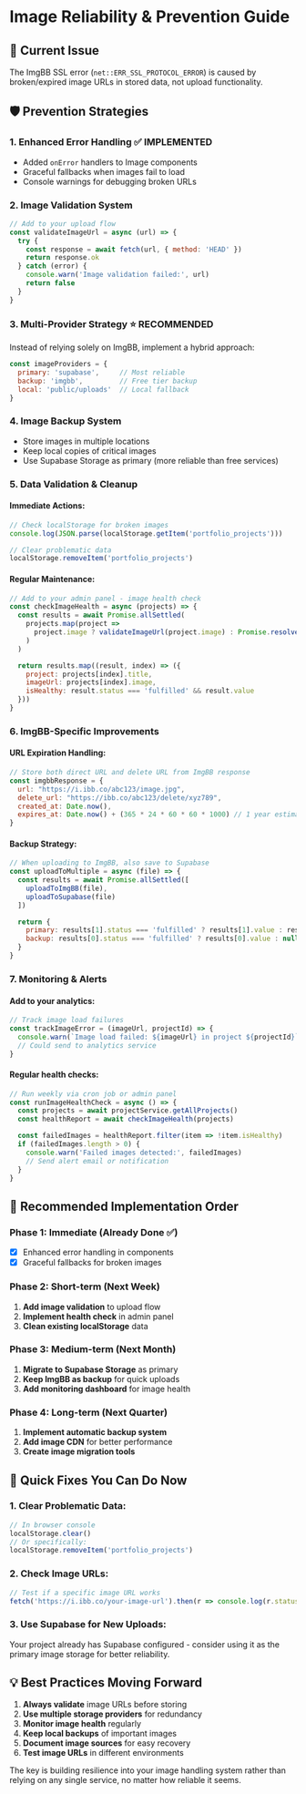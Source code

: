 # Image Reliability & Prevention Guide

## 🚨 Current Issue
The ImgBB SSL error (`net::ERR_SSL_PROTOCOL_ERROR`) is caused by broken/expired image URLs in stored data, not upload functionality.

## 🛡️ Prevention Strategies

### 1. **Enhanced Error Handling** ✅ IMPLEMENTED
- Added `onError` handlers to Image components
- Graceful fallbacks when images fail to load
- Console warnings for debugging broken URLs

### 2. **Image Validation System**
```javascript
// Add to your upload flow
const validateImageUrl = async (url) => {
  try {
    const response = await fetch(url, { method: 'HEAD' })
    return response.ok
  } catch (error) {
    console.warn('Image validation failed:', url)
    return false
  }
}
```

### 3. **Multi-Provider Strategy** ⭐ RECOMMENDED
Instead of relying solely on ImgBB, implement a hybrid approach:

```javascript
const imageProviders = {
  primary: 'supabase',     // Most reliable
  backup: 'imgbb',         // Free tier backup
  local: 'public/uploads'  // Local fallback
}
```

### 4. **Image Backup System**
- Store images in multiple locations
- Keep local copies of critical images
- Use Supabase Storage as primary (more reliable than free services)

### 5. **Data Validation & Cleanup**

#### Immediate Actions:
```javascript
// Check localStorage for broken images
console.log(JSON.parse(localStorage.getItem('portfolio_projects')))

// Clear problematic data
localStorage.removeItem('portfolio_projects')
```

#### Regular Maintenance:
```javascript
// Add to your admin panel - image health check
const checkImageHealth = async (projects) => {
  const results = await Promise.allSettled(
    projects.map(project =>
      project.image ? validateImageUrl(project.image) : Promise.resolve(true)
    )
  )

  return results.map((result, index) => ({
    project: projects[index].title,
    imageUrl: projects[index].image,
    isHealthy: result.status === 'fulfilled' && result.value
  }))
}
```

### 6. **ImgBB-Specific Improvements**

#### URL Expiration Handling:
```javascript
// Store both direct URL and delete URL from ImgBB response
const imgbbResponse = {
  url: "https://i.ibb.co/abc123/image.jpg",
  delete_url: "https://ibb.co/abc123/delete/xyz789",
  created_at: Date.now(),
  expires_at: Date.now() + (365 * 24 * 60 * 60 * 1000) // 1 year estimate
}
```

#### Backup Strategy:
```javascript
// When uploading to ImgBB, also save to Supabase
const uploadToMultiple = async (file) => {
  const results = await Promise.allSettled([
    uploadToImgBB(file),
    uploadToSupabase(file)
  ])

  return {
    primary: results[1].status === 'fulfilled' ? results[1].value : results[0].value,
    backup: results[0].status === 'fulfilled' ? results[0].value : null
  }
}
```

### 7. **Monitoring & Alerts**

#### Add to your analytics:
```javascript
// Track image load failures
const trackImageError = (imageUrl, projectId) => {
  console.warn(`Image load failed: ${imageUrl} in project ${projectId}`)
  // Could send to analytics service
}
```

#### Regular health checks:
```javascript
// Run weekly via cron job or admin panel
const runImageHealthCheck = async () => {
  const projects = await projectService.getAllProjects()
  const healthReport = await checkImageHealth(projects)

  const failedImages = healthReport.filter(item => !item.isHealthy)
  if (failedImages.length > 0) {
    console.warn('Failed images detected:', failedImages)
    // Send alert email or notification
  }
}
```

## 🎯 **Recommended Implementation Order**

### Phase 1: Immediate (Already Done ✅)
- [x] Enhanced error handling in components
- [x] Graceful fallbacks for broken images

### Phase 2: Short-term (Next Week)
1. **Add image validation** to upload flow
2. **Implement health check** in admin panel
3. **Clean existing localStorage** data

### Phase 3: Medium-term (Next Month)
1. **Migrate to Supabase Storage** as primary
2. **Keep ImgBB as backup** for quick uploads
3. **Add monitoring dashboard** for image health

### Phase 4: Long-term (Next Quarter)
1. **Implement automatic backup system**
2. **Add image CDN** for better performance
3. **Create image migration tools**

## 🔧 **Quick Fixes You Can Do Now**

### 1. Clear Problematic Data:
```javascript
// In browser console
localStorage.clear()
// Or specifically:
localStorage.removeItem('portfolio_projects')
```

### 2. Check Image URLs:
```javascript
// Test if a specific image URL works
fetch('https://i.ibb.co/your-image-url').then(r => console.log(r.status))
```

### 3. Use Supabase for New Uploads:
Your project already has Supabase configured - consider using it as the primary image storage for better reliability.

## 💡 **Best Practices Moving Forward**

1. **Always validate** image URLs before storing
2. **Use multiple storage providers** for redundancy
3. **Monitor image health** regularly
4. **Keep local backups** of important images
5. **Document image sources** for easy recovery
6. **Test image URLs** in different environments

The key is building resilience into your image handling system rather than relying on any single service, no matter how reliable it seems.